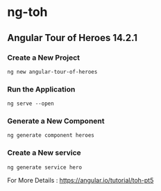 # ng-toh
## Angular Tour of Heroes 14.2.1 
### Create a New Project 
`ng new angular-tour-of-heroes`

### Run the Application 
  `ng serve --open`
### Generate a New Component 
  `ng generate component heroes`
  
### Create a New service 
`ng generate service hero`

 For More Details :
 https://angular.io/tutorial/toh-pt5


